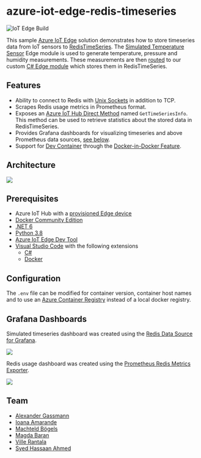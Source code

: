 # azure-iot-edge-redis-timeseries
![IoT Edge Build](https://github.com/syedhassaanahmed/azure-iot-edge-redis-timeseries/actions/workflows/iotedge.yml/badge.svg)

This sample [Azure IoT Edge](https://docs.microsoft.com/en-us/azure/iot-edge/?view=iotedge-2020-11) solution demonstrates how to store timeseries data from IoT sensors to [RedisTimeSeries](https://oss.redislabs.com/redistimeseries/). The [Simulated Temperature Sensor](https://azuremarketplace.microsoft.com/en-us/marketplace/apps/azure-iot.simulated-temperature-sensor?tab=overview) Edge module is used to generate temperature, pressure and humidity measurements. These measurements are then [routed](https://docs.microsoft.com/en-us/azure/iot-edge/module-composition?view=iotedge-2020-11) to our custom [C# Edge module](https://docs.microsoft.com/en-us/azure/iot-edge/tutorial-csharp-module?view=iotedge-2020-11) which stores them in RedisTimeSeries.

## Features
- Ability to connect to Redis with [Unix Sockets](https://redis.io/topics/clients) in addition to TCP.
- Scrapes Redis usage metrics in Prometheus format.
- Exposes an [Azure IoT Hub Direct Method](https://docs.microsoft.com/en-us/azure/iot-hub/iot-hub-devguide-direct-methods) named `GetTimeSeriesInfo`. This method can be used to retrieve statistics about the stored data in RedisTimeSeries.
- Provides Grafana dashboards for visualizing timeseries and above Prometheus data sources, [see below](#grafana-dashboards).
- Support for [Dev Container](https://code.visualstudio.com/docs/devcontainers/containers) through the [Docker-in-Docker Feature](https://github.com/devcontainers/features/tree/main/src/docker-in-docker).

## Architecture
<div style=""><img src="images/data_flow.png"/></center></div>

## Prerequisites
- Azure IoT Hub with a [provisioned Edge device](https://docs.microsoft.com/en-us/azure/iot-edge/how-to-provision-single-device-linux-symmetric?view=iotedge-2020-11&tabs=azure-portal)
- [Docker Community Edition](https://docs.docker.com/get-docker/)
- [.NET 6](https://dotnet.microsoft.com/download/dotnet/6.0)
- [Python 3.8](https://www.python.org/downloads/release/python-389/)
- [Azure IoT Edge Dev Tool](https://github.com/Azure/iotedgedev)
- [Visual Studio Code](https://code.visualstudio.com/) with the following extensions
    - [C#](https://marketplace.visualstudio.com/items?itemName=ms-dotnettools.csharp)
    - [Docker](https://marketplace.visualstudio.com/items?itemName=ms-azuretools.vscode-docker)

## Configuration
The `.env` file can be modified for container version, container host names and to use an [Azure Container Registry](https://docs.microsoft.com/en-us/azure/container-registry/) instead of a local docker registry.

## Grafana Dashboards
Simulated timeseries dashboard was created using the [Redis Data Source for Grafana](https://github.com/RedisGrafana/grafana-redis-datasource).

<div style=""><img src="images/timeseries_dashboard.png"/></center></div>

Redis usage dashboard was created using the [Prometheus Redis Metrics Exporter](https://github.com/oliver006/redis_exporter).

<div style=""><img src="images/redis_dashboard.png"/></center></div>

## Team
- [Alexander Gassmann](https://github.com/Salazander)
- [Ioana Amarande](https://github.com/Ioana37)
- [Machteld Bögels](https://github.com/machteldbogels)
- [Magda Baran](https://github.com/MagdaPaj)
- [Ville Rantala](https://github.com/vjrantal)
- [Syed Hassaan Ahmed](https://github.com/syedhassaanahmed)
